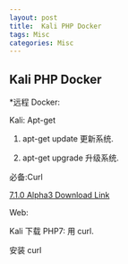 ```yaml
---
layout: post
title:  Kali PHP Docker
tags: Misc
categories: Misc
---
```


## Kali PHP Docker

*远程 Docker:


Kali: Apt-get

1. apt-get update 
更新系统.

2. apt-get upgrade
升级系统.





必备:Curl







[7.1.0 Alpha3 Download Link][1]

Web: 




Kali 下载 PHP7:
用 curl.

安装 curl




[1]:	https://downloads.php.net/~krakjoe/php-7.1.0alpha3.tar.gz